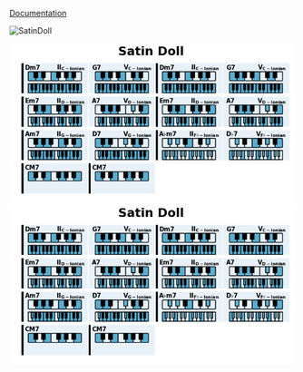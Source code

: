 
[Documentation](https://github.com/NeuralControl/jazzTheory/blob/master/demos.ipynb)

![SatinDoll](https://github.com/NeuralControl/jazzTheory/tree/master/img/SatinDoll.png)

![A cute kitten](img/SatinDoll.png?style=centerme)
![A cute kitten](img/SatinDoll.png)


